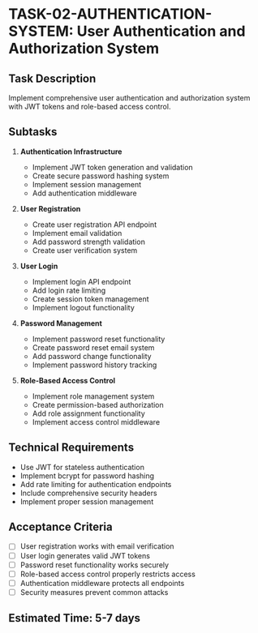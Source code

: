 # TASK-02-AUTHENTICATION-SYSTEM: User Authentication and Authorization System

## Task Description
Implement comprehensive user authentication and authorization system with JWT tokens and role-based access control.

## Subtasks
1. **Authentication Infrastructure**
   - Implement JWT token generation and validation
   - Create secure password hashing system
   - Implement session management
   - Add authentication middleware

2. **User Registration**
   - Create user registration API endpoint
   - Implement email validation
   - Add password strength validation
   - Create user verification system

3. **User Login**
   - Implement login API endpoint
   - Add login rate limiting
   - Create session token management
   - Implement logout functionality

4. **Password Management**
   - Implement password reset functionality
   - Create password reset email system
   - Add password change functionality
   - Implement password history tracking

5. **Role-Based Access Control**
   - Implement role management system
   - Create permission-based authorization
   - Add role assignment functionality
   - Implement access control middleware

## Technical Requirements
- Use JWT for stateless authentication
- Implement bcrypt for password hashing
- Add rate limiting for authentication endpoints
- Include comprehensive security headers
- Implement proper session management

## Acceptance Criteria
- [ ] User registration works with email verification
- [ ] User login generates valid JWT tokens
- [ ] Password reset functionality works securely
- [ ] Role-based access control properly restricts access
- [ ] Authentication middleware protects all endpoints
- [ ] Security measures prevent common attacks

## Estimated Time: 5-7 days
